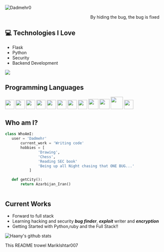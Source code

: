 
<p align="left"> <img src="https://komarev.com/ghpvc/?username=Dadmehr0" alt="Dadmehr0" /> </p>

<div style="text-align: right">By hiding the bug, the bug is fixed </div>

## :computer: Technologies I Love
* Flask	
* Python
* Security
* Backend Development

<img src = "https://github-readme-stats.vercel.app/api/top-langs/?username=Dadmehr0&layout=compact">

## Programming Languages
<img src = 'https://github.com/MarikIshtar007/MarikIshtar007/blob/master/images/c-original.svg' width='30'/> <img src = 'https://github.com/MarikIshtar007/MarikIshtar007/blob/master/images/cpp.svg' width='30'/> <img src = 'https://github.com/MarikIshtar007/MarikIshtar007/blob/master/images/python2.png' height='30'/>  <img src = 'https://github.com/MarikIshtar007/MarikIshtar007/blob/master/images/html.svg' width='30'/> <img src='https://github.com/MarikIshtar007/MarikIshtar007/blob/master/images/java.svg' width='30'/> <img src = 'https://github.com/MarikIshtar007/MarikIshtar007/blob/master/images/kotlin.svg' width='30'/> <img src = 'https://github.com/MarikIshtar007/MarikIshtar007/blob/master/images/css.svg' width='30'/> <img src = 'https://github.com/MarikIshtar007/MarikIshtar007/blob/master/images/js.svg' width='30'/> <img src = 'https://github.com/MarikIshtar007/MarikIshtar007/blob/master/images/bootstrap.svg' width='33'/> <img src = 'https://github.com/MarikIshtar007/MarikIshtar007/blob/master/images/dart.svg' width='33'/> <img src = 'https://github.com/MarikIshtar007/MarikIshtar007/blob/master/images/php.svg' width='40'/>
 <img src = 'https://github.com/MarikIshtar007/MarikIshtar007/blob/master/images/sql.svg' width='30'/> 

 
 ## Who am I?
 ```python
 class WhoAmI:
 	user = 'Dadmehr'
		current_work = 'Writing code'
		hobbies = [
				'Drawing',
				'Chess',
				'Reading SEC book'
				'Being up all Night chasing that ONE BUG...'
			]
	
	def getCity():
		return Azarbijan_Iran()
	
 ```
 
## Current Works
 * Forward to full stack
 * Learning hacking and security ***bug finder***, ***exploit*** writer and ***encryption***
 * Getting Started with Python,ruby and the Full Stack!!

![Haany's github stats](https://github-readme-stats.vercel.app/api?username=Dadmehr0&show_icons=true&hide=[%22issues%22])
  
This README trowel MarikIshtar007
